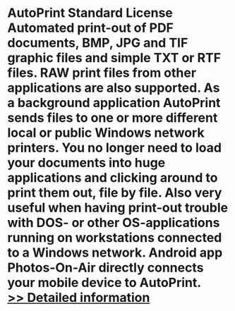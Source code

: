 # AutoPrint Standard License<br />Automated print-out of PDF documents, BMP, JPG and TIF graphic files and simple TXT or RTF files. RAW print files from other applications are also supported. As a background application AutoPrint sends files to one or more different local or public Windows network printers. You no longer need to load your documents into huge applications and clicking around to print them out, file by file. Also very useful when having print-out trouble with DOS- or other OS-applications running on workstations connected to a Windows network. Android app Photos-On-Air directly connects your mobile device to AutoPrint.<br />[>> Detailed information](https://secure.shareit.com/shareit/product.html?productid=300047743&affiliateid=200057808)